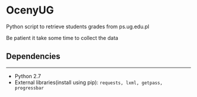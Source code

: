 # OcenyUG
Python script to retrieve students grades from ps.ug.edu.pl

Be patient it take some time to collect the data


## Dependencies

---

- Python 2.7
- External libraries(install using pip): `requests, lxml, getpass, progressbar`
